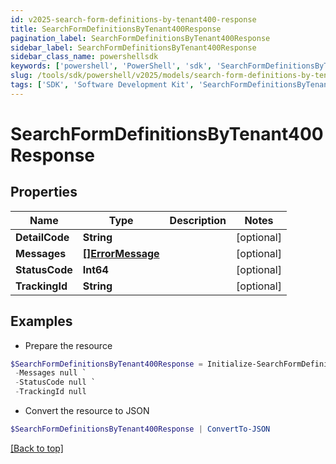 ```yaml
---
id: v2025-search-form-definitions-by-tenant400-response
title: SearchFormDefinitionsByTenant400Response
pagination_label: SearchFormDefinitionsByTenant400Response
sidebar_label: SearchFormDefinitionsByTenant400Response
sidebar_class_name: powershellsdk
keywords: ['powershell', 'PowerShell', 'sdk', 'SearchFormDefinitionsByTenant400Response', 'V2025SearchFormDefinitionsByTenant400Response'] 
slug: /tools/sdk/powershell/v2025/models/search-form-definitions-by-tenant400-response
tags: ['SDK', 'Software Development Kit', 'SearchFormDefinitionsByTenant400Response', 'V2025SearchFormDefinitionsByTenant400Response']
---
```



# SearchFormDefinitionsByTenant400Response

## Properties

Name | Type | Description | Notes
------------ | ------------- | ------------- | -------------
**DetailCode** | **String** |  | [optional] 
**Messages** | [**[]ErrorMessage**](error-message) |  | [optional] 
**StatusCode** | **Int64** |  | [optional] 
**TrackingId** | **String** |  | [optional] 

## Examples

- Prepare the resource
```powershell
$SearchFormDefinitionsByTenant400Response = Initialize-SearchFormDefinitionsByTenant400Response  -DetailCode null `
 -Messages null `
 -StatusCode null `
 -TrackingId null
```

- Convert the resource to JSON
```powershell
$SearchFormDefinitionsByTenant400Response | ConvertTo-JSON
```


[[Back to top]](#) 

